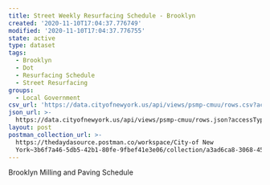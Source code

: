 ```yaml
---
title: Street Weekly Resurfacing Schedule - Brooklyn
created: '2020-11-10T17:04:37.776749'
modified: '2020-11-10T17:04:37.776755'
state: active
type: dataset
tags:
  - Brooklyn
  - Dot
  - Resurfacing Schedule
  - Street Resurfacing
groups:
  - Local Government
csv_url: 'https://data.cityofnewyork.us/api/views/psmp-cmuu/rows.csv?accessType=DOWNLOAD'
json_url: >-
  https://data.cityofnewyork.us/api/views/psmp-cmuu/rows.json?accessType=DOWNLOAD
layout: post
postman_collection_url: >-
  https://thedaydasource.postman.co/workspace/City-of New
  York~3b6f7a46-5db5-42b1-80fe-9fbef41e3e06/collection/a3ad6ca8-3068-4582-b685-2ba6ee02fbb0
---
```

Brooklyn Milling and Paving Schedule
